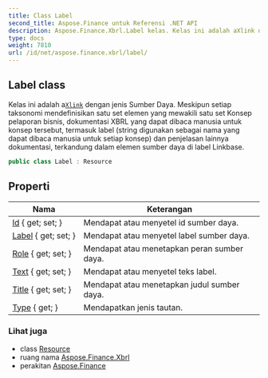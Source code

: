 ```yaml
---
title: Class Label
second_title: Aspose.Finance untuk Referensi .NET API
description: Aspose.Finance.Xbrl.Label kelas. Kelas ini adalah aXlink dengan jenis Sumber Daya. Meskipun setiap taksonomi mendefinisikan satu set elemen yang mewakili satu set Konsep pelaporan bisnis dokumentasi XBRL yang dapat dibaca manusia untuk konsep tersebut termasuk label string digunakan sebagai nama yang dapat dibaca manusia untuk setiap konsep dan penjelasan lainnya dokumentasi terkandung dalam elemen sumber daya di label Linkbase.
type: docs
weight: 7810
url: /id/net/aspose.finance.xbrl/label/
---
```

## Label class

Kelas ini adalah a[`Xlink`](../xlink/) dengan jenis Sumber Daya. Meskipun setiap taksonomi mendefinisikan satu set elemen yang mewakili satu set Konsep pelaporan bisnis, dokumentasi XBRL yang dapat dibaca manusia untuk konsep tersebut, termasuk label (string digunakan sebagai nama yang dapat dibaca manusia untuk setiap konsep) dan penjelasan lainnya dokumentasi, terkandung dalam elemen sumber daya di label Linkbase.

```csharp
public class Label : Resource
```

## Properti

| Nama | Keterangan |
| --- | --- |
| [Id](../../aspose.finance.xbrl/resource/id/) { get; set; } | Mendapat atau menyetel id sumber daya. |
| [Label](../../aspose.finance.xbrl/resource/label/) { get; set; } | Mendapat atau menyetel label sumber daya. |
| [Role](../../aspose.finance.xbrl/resource/role/) { get; set; } | Mendapat atau menetapkan peran sumber daya. |
| [Text](../../aspose.finance.xbrl/label/text/) { get; set; } | Mendapat atau menyetel teks label. |
| [Title](../../aspose.finance.xbrl/resource/title/) { get; set; } | Mendapat atau menetapkan judul sumber daya. |
| [Type](../../aspose.finance.xbrl/xlink/type/) { get; } | Mendapatkan jenis tautan. |

### Lihat juga

* class [Resource](../resource/)
* ruang nama [Aspose.Finance.Xbrl](../../aspose.finance.xbrl/)
* perakitan [Aspose.Finance](../../)


